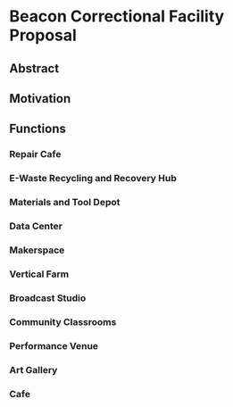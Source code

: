 # Beacon Correctional Facility Proposal

## Abstract

## Motivation

## Functions

### Repair Cafe

### E-Waste Recycling and Recovery Hub

### Materials and Tool Depot

### Data Center

### Makerspace

### Vertical Farm

### Broadcast Studio

### Community Classrooms

### Performance Venue

### Art Gallery

### Cafe
